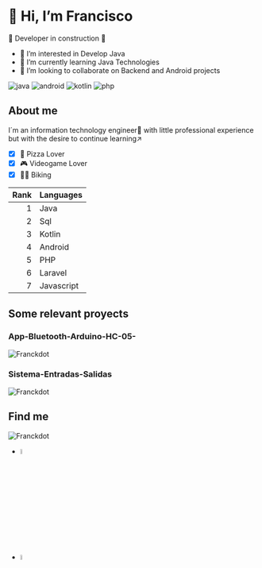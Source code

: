 # 👋 Hi, I’m Francisco

:construction: Developer in construction :construction:
- 👀 I’m interested in Develop Java
- 🌱 I’m currently learning Java Technologies
- 💞️ I’m looking to collaborate on Backend and Android projects

![java](https://img.shields.io/badge/Java-007396?style=for-the-badge&logo=java&logoColor=white)
![android](https://img.shields.io/badge/Android-3DDC84?style=for-the-badge&logo=android&logoColor=white)
![kotlin](https://img.shields.io/badge/Kotlin-0095D5?style=for-the-badge&logo=kotlin&logoColor=white)
![php](https://img.shields.io/badge/PHP-007396?style=for-the-badge&logo=php&logoColor=white)


<!---
Franck-dot/Franck-dot is a ✨ special ✨ repository because its `README.md` (this file) appears on your GitHub profile.
You can click the Preview link to take a look at your changes.
--->
## About me

I´m an information technology engineer🧔 with little professional experience but with the desire to continue learning↗️

- [X] 🍕 Pizza Lover
- [X] 🎮 Videogame Lover
- [X] :biking_man: Biking

| Rank | Languages |
|-----:|-----------|
|     1| Java      |
|     2| Sql       |
|     3| Kotlin    |
|     4| Android   |
|     5| PHP       |
|     6| Laravel   |
|     7| Javascript|

## Some relevant proyects

### App-Bluetooth-Arduino-HC-05-

![[Franckdot](https://github.com/Franckdot/App-Bluetooth-Arduino-HC-05-)](https://img.freepik.com/vector-premium/pagina-aplicacion-movil-pollo-ganado-plantilla-pantalla-integrada-personajes-que-atienden-gallinas-granja-alimentacion-recoger-huevos_87771-26920.jpg)

### Sistema-Entradas-Salidas

![[Franckdot](https://github.com/Franckdot/Sistema-Entradas-Salidas)](https://th.bing.com/th/id/OIP.RFJu3zLebtfb7SY_lKA2cAHaD8?rs=1&pid=ImgDetMain)

## Find me

![[Franckdot](https://www.linkedin.com/in/francisco-javier-carmona-olvera-2ba02b1b4/)](https://th.bing.com/th/id/R.6a00108c894dd208736200749d4c5e18?rik=GT%2bEpStWTQuiQg&riu=http%3a%2f%2fpngimg.com%2fuploads%2flinkedIn%2flinkedIn_PNG2.png&ehk=%2ffsHJQXHxQd4eH9UxRgWl%2b1VJIjnAKSjlq8mpK%2fOyrg%3d&risl=&pid=ImgRaw&r=0?style=for-the-badge")

- <a href="https://www.linkedin.com/in/francisco-javier-carmona-olvera-2ba02b1b4/"><img src="https://th.bing.com/th/id/R.6a00108c894dd208736200749d4c5e18?rik=GT%2bEpStWTQuiQg&riu=http%3a%2f%2fpngimg.com%2fuploads%2flinkedIn%2flinkedIn_PNG2.png&ehk=%2ffsHJQXHxQd4eH9UxRgWl%2b1VJIjnAKSjlq8mpK%2fOyrg%3d&risl=&pid=ImgRaw&r=0"  style="height: 5%; width:5%;"></a>

- <a href="https://github.com/Franckdot"><img src="https://pngimg.com/uploads/github/github_PNG78.png"  style="height: 5%; width:5%;"></a>
